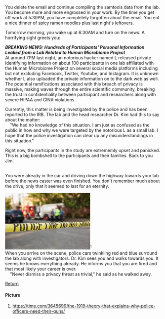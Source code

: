 You delete the email and continue compiling the samtools data from the lab. You become more and more engrossed in your work. By the time you get off work at 5:30PM, you have completely forgotten about the email. You eat a nice dinner of spicy ramen noodles plus last night's leftovers. <br/>

Tomorrow morning, you wake up at 6:30AM and turn on the news. A horrifying sight greets you: <br/>

__*BREAKING NEWS: Hundreds of Participants' Personal Information Leaked from a Lab Related to Human Microbiome Project*__ <br/>
At around 7PM last night, an notorious hacker named L released private identifying information on about 100 participants in one lab affiliated with the Human Microbiome Project on several social media platforms including but not excluding Facebook, Twitter, Youtube, and Instagram. It is unknown whether L also uploaded the private information on to the dark web as well. The potential ramifications associated with this breach of privacy is massive, making waves through the entire scientific community, breaking the trust in confidentiality between participant and researchers along with severe HIPAA and GINA violations. <br/>

Currently, this matter is being investigated by the police and has been reported to the IRB. The lab and the head researcher Dr. Kim had this to say about the matter: <br/>
&nbsp;&nbsp;&nbsp;&nbsp;"We had no knowledge of this situation. I am just as confused as the public in how and why we were targeted by the notorious L as a small lab. I hope that the police investigation can clear up any misunderstandings in this situation." <br/>

Right now, the participants in the study are extrememly upset and panicked. This is a big bombshell to the participants and their families. Back to you Jim. <br/><br/>

You were already in the car and driving down the highway towards your lab before the news caster was even finished. You don't remember much about the drive, only that it seemed to last for an eternity. <br/>

![Police Siren](https://raw.githubusercontent.com/ashuang2013/Bioinformatics-Final/main/Police%20Siren.jpg)<sup>1</sup> <br/>
When you arrive on the scene, police cars twinkling red and blue surround the lab along with investigators. Dr. Kim sees you and walks towards you. It seems he knows everything already. He informs you that you are fired and that most likely your career is over. <br/>
&nbsp;&nbsp;&nbsp;&nbsp;"Never dismiss a privacy threat as trivial," he said as he walked away. <br/>

[Return](https://ashuang2013.github.io/Bioinformatics-Final/SetUpScenario)

#### Picture
1. https://time.com/3645699/the-1919-theory-that-explains-why-police-officers-need-their-guns/
